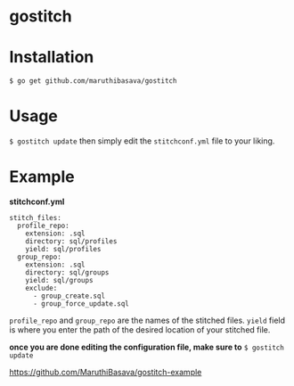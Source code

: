 # gostitch

# Installation
```$ go get github.com/maruthibasava/gostitch```

# Usage  
```$ gostitch update``` then simply edit the `stitchconf.yml` file to your liking.

# Example

**stitchconf.yml**
```
stitch_files: 
  profile_repo: 
    extension: .sql
    directory: sql/profiles
    yield: sql/profiles
  group_repo: 
    extension: .sql
    directory: sql/groups
    yield: sql/groups
    exclude: 
      - group_create.sql
      - group_force_update.sql
```
`profile_repo` and `group_repo` are the names of the stitched files.
`yield` field is where you enter the path of the desired location of your stitched file. 

**once you are done editing the configuration file, make sure to**
```$ gostitch update```


https://github.com/MaruthiBasava/gostitch-example
